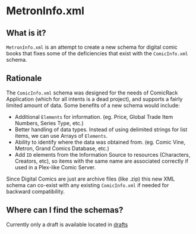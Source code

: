 # MetronInfo.xml

## What is it?

`MetronInfo.xml` is an attempt to create a new schema for digital comic books that fixes some of the deficiencies that exist with the `ComicInfo.xml` schema.

## Rationale

The `ComicInfo.xml` schema was designed for the needs of ComicRack Application (which for all intents is a dead project), and supports a fairly limited amount of data. Some benefits of a new schema would include:

- Additional `Elements` for information. (eg. Price, Global Trade Item Numbers, Series Type, etc.)
- Better handling of data types. Instead of using delimited strings for list items, we can use Arrays of `Elements`. 
- Ability to identify where the data was obtained from. (eg. Comic Vine, Metron, Grand Comics Database, etc.)
- Add `ID` elements from the Information Source to resources (Characters, Creators, etc), so items with the same name are associated correctly if used in a Plex-like Comic Server.

Since Digital Comics are just are archive files (like .zip) this new XML schema can co-exist with any existing `ComicInfo.xml` if needed for backward compatibility.

## Where can I find the schemas?

Currently only a draft is available located in [drafts](./drafts)
